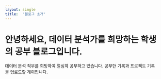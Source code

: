 ```yaml
---
layout: single
title:  "블로그 소개"
---
```


# 안녕하세요, 데이터 분석가를 희망하는 학생의 공부 블로그입니다.
데이터 분석 직무를 희망하여 열심히 공부하고 있습니다.
공부한 기록과 프로젝트 기록을 업로드할 계획입니다. 
